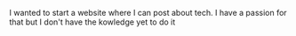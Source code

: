 I wanted to start a website where I can post about tech. I have a passion for that but I don't have the kowledge yet to do it
